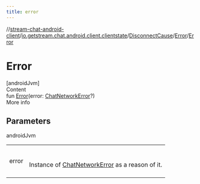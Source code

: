 ```yaml
---
title: error
---
```

//[stream-chat-android-client](../../../../index.md)/[io.getstream.chat.android.client.clientstate](../../index.md)/[DisconnectCause](../index.md)/[Error](index.md)/[Error](Error.md)



# Error  
[androidJvm]  
Content  
fun [Error](Error.md)(error: [ChatNetworkError](../../../io.getstream.chat.android.client.errors/ChatNetworkError/index.md)?)  
More info  


## Parameters  
  
androidJvm  
  
| | |
|---|---|
| <a name="io.getstream.chat.android.client.clientstate/DisconnectCause.Error/Error/#io.getstream.chat.android.client.errors.ChatNetworkError?/PointingToDeclaration/"></a>error| <a name="io.getstream.chat.android.client.clientstate/DisconnectCause.Error/Error/#io.getstream.chat.android.client.errors.ChatNetworkError?/PointingToDeclaration/"></a><br/><br/>Instance of [ChatNetworkError](../../../io.getstream.chat.android.client.errors/ChatNetworkError/index.md) as a reason of it.<br/><br/>|
  
  



